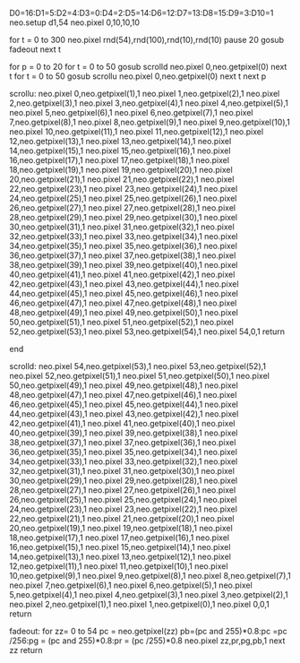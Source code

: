 D0=16:D1=5:D2=4:D3=0:D4=2:D5=14:D6=12:D7=13:D8=15:D9=3:D10=1
neo.setup d1,54
neo.pixel 0,10,10,10

for t = 0 to 300
neo.pixel rnd(54),rnd(100),rnd(10),rnd(10)
pause 20
gosub fadeout
next t


for p = 0 to 20
for t = 0 to 50
gosub scrolld
neo.pixel 0,neo.getpixel(0)
next t
for t = 0 to 50
gosub scrollu
neo.pixel 0,neo.getpixel(0)
next t
next p

scrollu:
neo.pixel 0,neo.getpixel(1),1
neo.pixel 1,neo.getpixel(2),1
neo.pixel 2,neo.getpixel(3),1
neo.pixel 3,neo.getpixel(4),1
neo.pixel 4,neo.getpixel(5),1
neo.pixel 5,neo.getpixel(6),1
neo.pixel 6,neo.getpixel(7),1
neo.pixel 7,neo.getpixel(8),1
neo.pixel 8,neo.getpixel(9),1
neo.pixel 9,neo.getpixel(10),1
neo.pixel 10,neo.getpixel(11),1
neo.pixel 11,neo.getpixel(12),1
neo.pixel 12,neo.getpixel(13),1
neo.pixel 13,neo.getpixel(14),1
neo.pixel 14,neo.getpixel(15),1
neo.pixel 15,neo.getpixel(16),1
neo.pixel 16,neo.getpixel(17),1
neo.pixel 17,neo.getpixel(18),1
neo.pixel 18,neo.getpixel(19),1
neo.pixel 19,neo.getpixel(20),1
neo.pixel 20,neo.getpixel(21),1
neo.pixel 21,neo.getpixel(22),1
neo.pixel 22,neo.getpixel(23),1
neo.pixel 23,neo.getpixel(24),1
neo.pixel 24,neo.getpixel(25),1
neo.pixel 25,neo.getpixel(26),1
neo.pixel 26,neo.getpixel(27),1
neo.pixel 27,neo.getpixel(28),1
neo.pixel 28,neo.getpixel(29),1
neo.pixel 29,neo.getpixel(30),1
neo.pixel 30,neo.getpixel(31),1
neo.pixel 31,neo.getpixel(32),1
neo.pixel 32,neo.getpixel(33),1
neo.pixel 33,neo.getpixel(34),1
neo.pixel 34,neo.getpixel(35),1
neo.pixel 35,neo.getpixel(36),1
neo.pixel 36,neo.getpixel(37),1
neo.pixel 37,neo.getpixel(38),1
neo.pixel 38,neo.getpixel(39),1
neo.pixel 39,neo.getpixel(40),1
neo.pixel 40,neo.getpixel(41),1
neo.pixel 41,neo.getpixel(42),1
neo.pixel 42,neo.getpixel(43),1
neo.pixel 43,neo.getpixel(44),1
neo.pixel 44,neo.getpixel(45),1
neo.pixel 45,neo.getpixel(46),1
neo.pixel 46,neo.getpixel(47),1
neo.pixel 47,neo.getpixel(48),1
neo.pixel 48,neo.getpixel(49),1
neo.pixel 49,neo.getpixel(50),1
neo.pixel 50,neo.getpixel(51),1
neo.pixel 51,neo.getpixel(52),1
neo.pixel 52,neo.getpixel(53),1
neo.pixel 53,neo.getpixel(54),1
neo.pixel 54,0,1
return

end


scrolld:
neo.pixel 54,neo.getpixel(53),1
neo.pixel 53,neo.getpixel(52),1
neo.pixel 52,neo.getpixel(51),1
neo.pixel 51,neo.getpixel(50),1
neo.pixel 50,neo.getpixel(49),1
neo.pixel 49,neo.getpixel(48),1
neo.pixel 48,neo.getpixel(47),1
neo.pixel 47,neo.getpixel(46),1
neo.pixel 46,neo.getpixel(45),1
neo.pixel 45,neo.getpixel(44),1
neo.pixel 44,neo.getpixel(43),1
neo.pixel 43,neo.getpixel(42),1
neo.pixel 42,neo.getpixel(41),1
neo.pixel 41,neo.getpixel(40),1
neo.pixel 40,neo.getpixel(39),1
neo.pixel 39,neo.getpixel(38),1
neo.pixel 38,neo.getpixel(37),1
neo.pixel 37,neo.getpixel(36),1
neo.pixel 36,neo.getpixel(35),1
neo.pixel 35,neo.getpixel(34),1
neo.pixel 34,neo.getpixel(33),1
neo.pixel 33,neo.getpixel(32),1
neo.pixel 32,neo.getpixel(31),1
neo.pixel 31,neo.getpixel(30),1
neo.pixel 30,neo.getpixel(29),1
neo.pixel 29,neo.getpixel(28),1
neo.pixel 28,neo.getpixel(27),1
neo.pixel 27,neo.getpixel(26),1
neo.pixel 26,neo.getpixel(25),1
neo.pixel 25,neo.getpixel(24),1
neo.pixel 24,neo.getpixel(23),1
neo.pixel 23,neo.getpixel(22),1
neo.pixel 22,neo.getpixel(21),1
neo.pixel 21,neo.getpixel(20),1
neo.pixel 20,neo.getpixel(19),1
neo.pixel 19,neo.getpixel(18),1
neo.pixel 18,neo.getpixel(17),1
neo.pixel 17,neo.getpixel(16),1
neo.pixel 16,neo.getpixel(15),1
neo.pixel 15,neo.getpixel(14),1
neo.pixel 14,neo.getpixel(13),1
neo.pixel 13,neo.getpixel(12),1
neo.pixel 12,neo.getpixel(11),1
neo.pixel 11,neo.getpixel(10),1
neo.pixel 10,neo.getpixel(9),1
neo.pixel 9,neo.getpixel(8),1
neo.pixel 8,neo.getpixel(7),1
neo.pixel 7,neo.getpixel(6),1
neo.pixel 6,neo.getpixel(5),1
neo.pixel 5,neo.getpixel(4),1
neo.pixel 4,neo.getpixel(3),1
neo.pixel 3,neo.getpixel(2),1
neo.pixel 2,neo.getpixel(1),1
neo.pixel 1,neo.getpixel(0),1
neo.pixel 0,0,1
return

fadeout:
for zz= 0 to 54
pc = neo.getpixel(zz)
pb=(pc and 255)*0.8:pc =pc /256:pg = (pc and 255)*0.8:pr = (pc /255)*0.8
neo.pixel zz,pr,pg,pb,1
next zz
return
